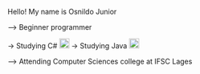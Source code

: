 Hello!  My name is Osnildo Junior

--> Beginner programmer

-> Studying C#
<img src="https://cdn.jsdelivr.net/gh/devicons/devicon/icons/csharp/csharp-plain.svg" width="20" height="20"/>
-> Studying Java
<img src="https://cdn.jsdelivr.net/gh/devicons/devicon/icons/java/java-original.svg" width="20" height="20"/>

--> Attending Computer Sciences college at IFSC Lages
